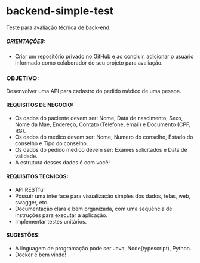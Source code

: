 # backend-simple-test
Teste para avaliação técnica de back-end.

##### ORIENTAÇÕES:
- Criar um repositório privado no GitHub e ao concluir, adicionar o usuario informado como colaborador do seu projeto para avaliação.

### OBJETIVO:
  Desenvolver uma API para cadastro do pedido médico de uma pessoa.
  
  
#### REQUISITOS DE NEGOCIO:
- Os dados do paciente devem ser: Nome, Data de nascimento, Sexo, Nome da Mae, Endereço, Contato (Telefone, email) e Documento (CPF, RG).
- Os dados do medico devem ser: Nome, Numero do conselho, Estado do conselho e  Tipo do conselho.
- Os dados do pedido medico devem ser: Exames solicitados e Data de validade.
- A estrutura desses dados é com você!


#### REQUISITOS TECNICOS:
- API RESTful
- Possuir uma interface para visualização simples dos dados, telas, web, swagger, etc.
- Documentação clara e bem organizada, com uma sequência de instruções para executar a aplicação.
- Implementar testes unitários.


#### SUGESTÕES:
- A linguagem de programação pode ser Java, Node(typescript), Python.
- Docker é bem vindo!
